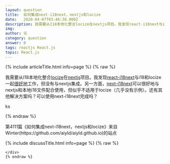 ```yaml
---
layout: question
title:  如何集成next-i18next，nextjs和locize
date:   2020-04-07T03:46:38.000Z
description: 我需要从I18本地化整合locize在nextjs项目。我发现react-i18next与i18和locize一起很好地工作，但没有与nextjs集成。另...
img: 
author: 乐
category: question
answer: 0
tags: reactjs React.js
topic: React.js
---
```

<div class="article-root">
  <div class="article">
    {% include articleTitle.html info=page %}
    {% raw %}
    <div class="article-content"><p><font style="vertical-align: inherit;"><font style="vertical-align: inherit;">我需要从I18本地化整合</font></font><a href="https://www.locize.io" rel="nofollow noreferrer"><font style="vertical-align: inherit;"><font style="vertical-align: inherit;">locize</font></font></a><font style="vertical-align: inherit;"><font style="vertical-align: inherit;">在</font></font><a href="https://nextjs.org/" rel="nofollow noreferrer"><font style="vertical-align: inherit;"><font style="vertical-align: inherit;">nextjs</font></font></a><font style="vertical-align: inherit;"><font style="vertical-align: inherit;">项目。</font><font style="vertical-align: inherit;">我发现</font></font><a href="https://github.com/i18next/react-i18next" rel="nofollow noreferrer"><font style="vertical-align: inherit;"><font style="vertical-align: inherit;">react-i18next</font></font></a><font style="vertical-align: inherit;"><font style="vertical-align: inherit;">与i18和locize一起</font><a href="https://github.com/i18next/react-i18next" rel="nofollow noreferrer"><font style="vertical-align: inherit;">很好地</font></a><font style="vertical-align: inherit;">工作，但没有与nextjs集成。</font><font style="vertical-align: inherit;">另一方面，</font></font><a href="https://github.com/isaachinman/next-i18next" rel="nofollow noreferrer"><font style="vertical-align: inherit;"><font style="vertical-align: inherit;">next-i18next</font></font></a><font style="vertical-align: inherit;"><font style="vertical-align: inherit;">可以很好地与nextjs和本地i18文件配合使用，但似乎不适用于locize（几乎没有示例）。</font><font style="vertical-align: inherit;">还有其他解决方案吗？</font><font style="vertical-align: inherit;">可以使用next-i18next完成吗？</font></font></p>

<p><font style="vertical-align: inherit;"><font style="vertical-align: inherit;">ks</font></font></p></div>
    {% endraw %}
  </div>
  <p class="winter_mark">第4111篇《如何集成next-i18next，nextjs和locize》来自Winter(https://github.com/aiyld/aiyld.github.io)的站点</p>
  <div class="discuss-wrapper">
    {% include discussTitle.html info=page %}
    {% raw %}
    <div class="discuss-list">
    
    </div>
    {% endraw %}
  </div>
<div>
